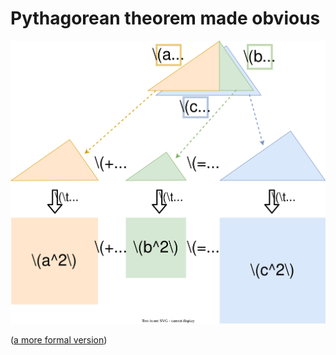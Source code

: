 # Pythagorean theorem made obvious


![visual proof in 3 steps](./proof-visual.drawio.svg)


([a more formal version](./proof.md))

